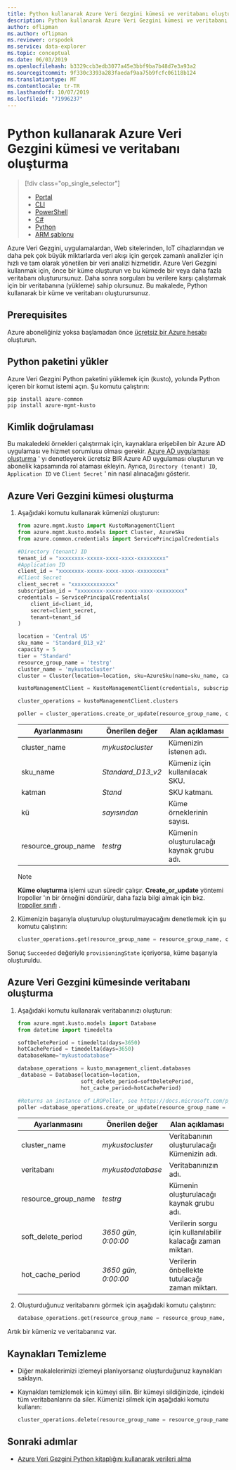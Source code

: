 ```yaml
---
title: Python kullanarak Azure Veri Gezgini kümesi ve veritabanı oluşturma
description: Python kullanarak Azure Veri Gezgini kümesi ve veritabanı oluşturmayı öğrenin.
author: oflipman
ms.author: oflipman
ms.reviewer: orspodek
ms.service: data-explorer
ms.topic: conceptual
ms.date: 06/03/2019
ms.openlocfilehash: b3329ccb3edb3077a45e3bbf9ba7b48d7e3a93a2
ms.sourcegitcommit: 9f330c3393a283faedaf9aa75b9fcfc06118b124
ms.translationtype: MT
ms.contentlocale: tr-TR
ms.lasthandoff: 10/07/2019
ms.locfileid: "71996237"
---
```

# <a name="create-an-azure-data-explorer-cluster-and-database-by-using-python"></a>Python kullanarak Azure Veri Gezgini kümesi ve veritabanı oluşturma

> [!div class="op_single_selector"]
> * [Portal](create-cluster-database-portal.md)
> * [CLI](create-cluster-database-cli.md)
> * [PowerShell](create-cluster-database-powershell.md)
> * [C#](create-cluster-database-csharp.md)
> * [Python](create-cluster-database-python.md)
> * [ARM şablonu](create-cluster-database-resource-manager.md)

Azure Veri Gezgini, uygulamalardan, Web sitelerinden, IoT cihazlarından ve daha pek çok büyük miktarlarda veri akışı için gerçek zamanlı analizler için hızlı ve tam olarak yönetilen bir veri analizi hizmetidir. Azure Veri Gezgini kullanmak için, önce bir küme oluşturun ve bu kümede bir veya daha fazla veritabanı oluşturursunuz. Daha sonra sorguları bu verilere karşı çalıştırmak için bir veritabanına (yükleme) sahip olursunuz. Bu makalede, Python kullanarak bir küme ve veritabanı oluşturursunuz.

## <a name="prerequisites"></a>Prerequisites

Azure aboneliğiniz yoksa başlamadan önce [ücretsiz bir Azure hesabı](https://azure.microsoft.com/free/) oluşturun.

## <a name="install-python-package"></a>Python paketini yükler

Azure Veri Gezgini Python paketini yüklemek için (kusto), yolunda Python içeren bir komut istemi açın. Şu komutu çalıştırın:

```
pip install azure-common
pip install azure-mgmt-kusto
```
## <a name="authentication"></a>Kimlik doğrulaması
Bu makaledeki örnekleri çalıştırmak için, kaynaklara erişebilen bir Azure AD uygulaması ve hizmet sorumlusu olması gerekir. [Azure AD uygulaması oluşturma](https://docs.microsoft.com/azure/active-directory/develop/howto-create-service-principal-portal) ' yı denetleyerek ücretsiz BIR Azure AD uygulaması oluşturun ve abonelik kapsamında rol ataması ekleyin. Ayrıca, `Directory (tenant) ID`, `Application ID` ve `Client Secret` ' nin nasıl alınacağını gösterir.

## <a name="create-the-azure-data-explorer-cluster"></a>Azure Veri Gezgini kümesi oluşturma

1. Aşağıdaki komutu kullanarak kümenizi oluşturun:

    ```Python
    from azure.mgmt.kusto import KustoManagementClient
    from azure.mgmt.kusto.models import Cluster, AzureSku
    from azure.common.credentials import ServicePrincipalCredentials

    #Directory (tenant) ID
    tenant_id = "xxxxxxxx-xxxxx-xxxx-xxxx-xxxxxxxxx"
    #Application ID
    client_id = "xxxxxxxx-xxxxx-xxxx-xxxx-xxxxxxxxx"
    #Client Secret
    client_secret = "xxxxxxxxxxxxxx"
    subscription_id = "xxxxxxxx-xxxxx-xxxx-xxxx-xxxxxxxxx"
    credentials = ServicePrincipalCredentials(
        client_id=client_id,
        secret=client_secret,
        tenant=tenant_id
    )

    location = 'Central US'
    sku_name = 'Standard_D13_v2'
    capacity = 5
    tier = "Standard"
    resource_group_name = 'testrg'
    cluster_name = 'mykustocluster'
    cluster = Cluster(location=location, sku=AzureSku(name=sku_name, capacity=capacity, tier=tier))
    
    kustoManagementClient = KustoManagementClient(credentials, subscription_id)
    
    cluster_operations = kustoManagementClient.clusters
    
    poller = cluster_operations.create_or_update(resource_group_name, cluster_name, cluster)
    ```

   |**Ayarlanmasını** | **Önerilen değer** | **Alan açıklaması**|
   |---|---|---|
   | cluster_name | *mykustocluster* | Kümenizin istenen adı.|
   | sku_name | *Standard_D13_v2* | Kümeniz için kullanılacak SKU. |
   | katman | *Stand* | SKU katmanı. |
   | kü | *sayısından* | Küme örneklerinin sayısı. |
   | resource_group_name | *testrg* | Kümenin oluşturulacağı kaynak grubu adı. |

    > [!NOTE]
    > **Küme oluşturma** işlemi uzun süredir çalışır. **Create_or_update** yöntemi lropoller 'ın bir örneğini döndürür, daha fazla bilgi almak için bkz. [lropoller sınıfı](/python/api/msrest/msrest.polling.lropoller?view=azure-python) .

1. Kümenizin başarıyla oluşturulup oluşturulmayacağını denetlemek için şu komutu çalıştırın:

    ```Python
    cluster_operations.get(resource_group_name = resource_group_name, cluster_name= clusterName, custom_headers=None, raw=False)
    ```

Sonuç `Succeeded` değeriyle `provisioningState` içeriyorsa, küme başarıyla oluşturuldu.

## <a name="create-the-database-in-the-azure-data-explorer-cluster"></a>Azure Veri Gezgini kümesinde veritabanı oluşturma

1. Aşağıdaki komutu kullanarak veritabanınızı oluşturun:

    ```Python
    from azure.mgmt.kusto.models import Database
    from datetime import timedelta
    
    softDeletePeriod = timedelta(days=3650)
    hotCachePeriod = timedelta(days=3650)
    databaseName="mykustodatabase"
    
    database_operations = kusto_management_client.databases 
    _database = Database(location=location,
                        soft_delete_period=softDeletePeriod,
                        hot_cache_period=hotCachePeriod)
    
    #Returns an instance of LROPoller, see https://docs.microsoft.com/python/api/msrest/msrest.polling.lropoller?view=azure-python
    poller =database_operations.create_or_update(resource_group_name = resource_group_name, cluster_name = clusterName, database_name = databaseName, parameters = _database)
    ```

   |**Ayarlanmasını** | **Önerilen değer** | **Alan açıklaması**|
   |---|---|---|
   | cluster_name | *mykustocluster* | Veritabanının oluşturulacağı Kümenizin adı.|
   | veritabanı | *mykustodatabase* | Veritabanınızın adı.|
   | resource_group_name | *testrg* | Kümenin oluşturulacağı kaynak grubu adı. |
   | soft_delete_period | *3650 gün, 0:00:00* | Verilerin sorgu için kullanılabilir kalacağı zaman miktarı. |
   | hot_cache_period | *3650 gün, 0:00:00* | Verilerin önbellekte tutulacağı zaman miktarı. |

1. Oluşturduğunuz veritabanını görmek için aşağıdaki komutu çalıştırın:

    ```Python
    database_operations.get(resource_group_name = resource_group_name, cluster_name = clusterName, database_name = databaseName)
    ```

Artık bir kümeniz ve veritabanınız var.

## <a name="clean-up-resources"></a>Kaynakları Temizleme

* Diğer makalelerimizi izlemeyi planlıyorsanız oluşturduğunuz kaynakları saklayın.
* Kaynakları temizlemek için kümeyi silin. Bir kümeyi sildiğinizde, içindeki tüm veritabanlarını da siler. Kümenizi silmek için aşağıdaki komutu kullanın:

    ```Python
    cluster_operations.delete(resource_group_name = resource_group_name, cluster_name = clusterName)
    ```

## <a name="next-steps"></a>Sonraki adımlar

* [Azure Veri Gezgini Python kitaplığını kullanarak verileri alma](python-ingest-data.md)
